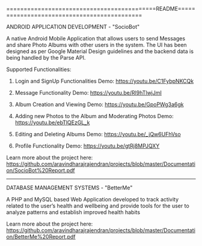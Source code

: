 ===========================================README============================================

ANDROID APPLICATION DEVELOPMENT - "SocioBot"

A native Android Mobile Application that allows users to send Messages and share Photo Albums with other users in the system. The UI has been designed as per Google Material Design guidelines and the backend data is being handled by the Parse API.

Supported Functionalities:

1. Login and SignUp Functionalities
Demo: https://youtu.be/C1FybpNKCQk

2. Message Functionality
Demo: https://youtu.be/Rl9hTlwjJmI

3. Album Creation and Viewing
Demo: https://youtu.be/GpoPWg3a6gk

4. Adding new Photos to the Album and Moderating Photos
Demo: https://youtu.be/ebTlQEzGL_k

5. Editing and Deleting Albums
Demo: https://youtu.be/_jQw6UFhVso

6. Profile Functionality
Demo: https://youtu.be/gtRj8MPJQXY

Learn more about the project here: https://github.com/aravindharajrajendran/projects/blob/master/Documentation/SocioBot%20Report.pdf

---------------------------------------------------------------------------------------------

DATABASE MANAGEMENT SYSTEMS - "BetterMe"

A PHP and MySQL based Web Application developed to track activity related to the user’s health and wellbeing and provide tools for the user to analyze patterns and establish improved health habits

Learn more about the project here: https://github.com/aravindharajrajendran/projects/blob/master/Documentation/BetterMe%20Report.pdf
